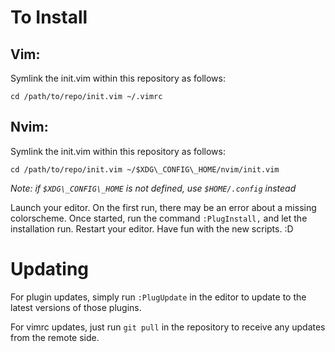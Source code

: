 # To Install

## Vim:
  Symlink the init.vim within this repository as follows:

  `cd /path/to/repo/init.vim ~/.vimrc`

## Nvim:
  Symlink the init.vim within this repository as follows:

  `cd /path/to/repo/init.vim ~/$XDG\_CONFIG\_HOME/nvim/init.vim`

  *Note: if `$XDG\_CONFIG\_HOME` is not defined, use `$HOME/.config` instead*

Launch your editor. On the first run, there may be an error about a missing colorscheme.
Once started, run the command `:PlugInstall,` and let the installation run. Restart your editor.
Have fun with the new scripts. :D

# Updating

For plugin updates, simply run `:PlugUpdate` in the editor to update to the latest versions of those plugins.

For vimrc updates, just run `git pull` in the repository to receive any updates from the remote side.
